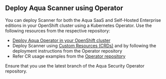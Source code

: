 ## Deploy Aqua Scanner using Operator

You can deploy Scanner for both the Aqua SaaS and Self-Hosted Enterprise editions in your OpenShift cluster using a Kubernetes Operator. Use the following resources from the respective repository:

* [Deploy Aqua Operator in your OpenShift cluster](https://github.com/aquasecurity/aqua-operator/blob/6.2.0/docs/DeployOpenShiftOperator.md#deploying-the-aqua-operator)
* Deploy Scanner using [Custom Resources (CRDs)](https://github.com/aquasecurity/aqua-operator/tree/6.2.0/deploy/crds) and by following the deployment instructions from the Operator repository
* Refer CR usage examples from the [Operator repository](https://github.com/aquasecurity/aqua-operator/blob/6.2.0/docs/DeployOpenShiftOperator.md#cr-examples)

Ensure that you use the latest branch of the Aqua Security Operator repository.